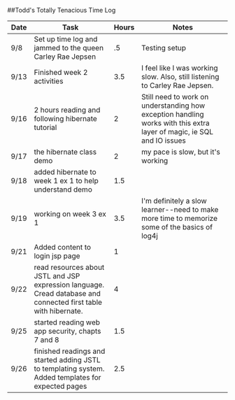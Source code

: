 ##Todd's Totally Tenacious Time Log

Date | Task | Hours | Notes
---- | ---- | ----- | -----
9/8 | Set up time log and jammed to the queen Carley Rae Jepsen | .5 | Testing setup
9/13 | Finished week 2 activities | 3.5 | I feel like I was working slow. Also, still listening to Carley Rae Jepsen.
9/16 | 2 hours reading and following hibernate tutorial | 2 | Still need to work on understanding how exception handling works with this extra layer of magic, ie SQL and IO issues
9/17 | the hibernate class demo | 2 | my pace is slow, but it's working
9/18 | added hibernate to week 1 ex 1 to help understand demo | 1.5 | 
9/19 | working on week 3 ex 1 | 3.5 | I'm definitely a slow learner--need to make more time to memorize some of the basics of log4j
9/21 | Added content to login jsp page | 1 | 
9/22 | read resources about JSTL and JSP expression language. Cread database and connected first table with hibernate. | 4 | 
9/25 | started reading web app security, chapts 7 and 8 | 1.5 | 
9/26 | finished readings and started adding JSTL to templating system. Added templates for expected pages | 2.5 | 

